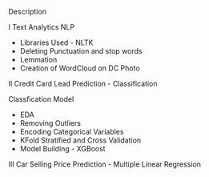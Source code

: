 

Description

I Text Analytics NLP
- Libraries Used - NLTK
- Deleting Punctuation and stop words
- Lemmation
- Creation of WordCloud on DC Photo


II Credit Card Lead Prediction - Classification

Classfication Model
 -  EDA
 -  Removing Outliers
 -  Encoding Categorical Variables
 -  KFold Stratified and Cross Validation 
 -  Model Building - XGBoost

III Car Selling Price Prediction - Multiple Linear Regression
